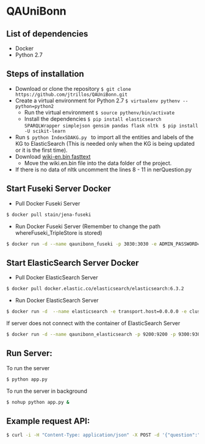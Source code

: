 # QAUniBonn

## List of dependencies
- Docker
- Python 2.7

## Steps of installation
- Download or clone the repository ```$ git clone https://github.com/jtrillos/QAUniBonn.git ```
- Create a virtual environment for Python 2.7 ```$ virtualenv pythenv --python=python2  ```
	- Run the virtual environment ```$ source pythenv/bin/activate```
	- Install the dependencies ```$ pip install elasticsearch SPARQLWrapper simplejson gensim pandas flask nltk ```
		```$ pip install -U scikit-learn```
- Run ```$ python IndexSDAKG.py ``` to import all the entities and labels of the KG to ElasticSearch (This is needed only when the KG is being updated or it is the first time).
- Download [wiki-en.bin fasttext](https://s3-us-west-1.amazonaws.com/fasttext-vectors/wiki.en.zip)
	- Move the wiki.en.bin file into the data folder of the project.
- If there is no data of nltk uncomment the lines 8 - 11 in nerQuestion.py

## Start Fuseki Server Docker
- Pull Docker Fuseki Server 
```sh
$ docker pull stain/jena-fuseki
```
- Run Docker Fuseki Server (Remember to change the path whereFuseki_TripleStore is stored)
```sh
$ docker run -d --name qaunibonn_fuseki -p 3030:3030 -e ADMIN_PASSWORD=robot -v /path/to/Docker/Fuseki_TripleStore/:/fuseki/ -it stain/jena-fuseki
```

## Start ElasticSearch Server Docker
- Pull Docker ElasticSearch Server
```sh
$ docker pull docker.elastic.co/elasticsearch/elasticsearch:6.3.2
```
- Run Docker ElasticSearch Server
```sh
$ docker run -d  --name elasticsearch -e transport.host=0.0.0.0 -e cluster.name=elasticsearch -e http.host=0.0.0.0 -e xpack.security.enabled=false -it docker.elastic.co/elasticsearch/elasticsearch:6.3.2
```

If server does not connect with the container of ElasticSearch Server
```sh
$ docker run -d --name qaunibonn_elasticsearch -p 9200:9200 -p 9300:9300 -e "discovery.type=single-node" docker.elastic.co/elasticsearch/elasticsearch:6.3.2
```

## Run Server:
To run the server
```sh
$ python app.py
```

To run the server in background
```sh
$ nohup python app.py &
```

## Example request API:
```sh
$ curl -i -H "Content-Type: application/json" -X POST -d '{"question":"Where is SDA?"}' http://localhost:8000/ask
```
